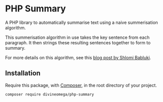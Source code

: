 # PHP Summary

A PHP library to automatically summarise text using a naive summerisation algorithm.

This summerisation algorithm in use takes the key sentence from each paragraph. It then strings these resulting sentences together to form to summary.

For more details on this algorithm, see this [blog post by Shlomi Babluki](http://thetokenizer.com/2013/04/28/build-your-own-summary-tool/).

## Installation

Require this package, with [Composer](https://getcomposer.org/), in the root directory of your project.

```bash
composer require divineomega/php-summary
```
